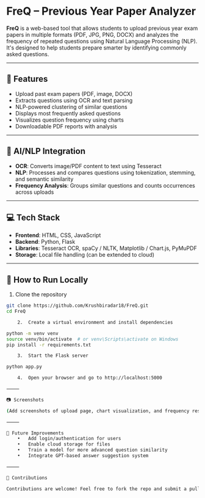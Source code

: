 

# FreQ – Previous Year Paper Analyzer

**FreQ** is a web-based tool that allows students to upload previous year exam papers in multiple formats (PDF, JPG, PNG, DOCX) and analyzes the frequency of repeated questions using Natural Language Processing (NLP).<br>
It's designed to help students prepare smarter by identifying commonly asked questions.

---

## 🚀 Features

- Upload past exam papers (PDF, image, DOCX)<br>
- Extracts questions using OCR and text parsing<br>
- NLP-powered clustering of similar questions<br>
- Displays most frequently asked questions<br>
- Visualizes question frequency using charts<br>
- Downloadable PDF reports with analysis

---

## 🧠 AI/NLP Integration

- **OCR**: Converts image/PDF content to text using Tesseract<br>
- **NLP**: Processes and compares questions using tokenization, stemming, and semantic similarity<br>
- **Frequency Analysis**: Groups similar questions and counts occurrences across uploads

---

## 💻 Tech Stack

- **Frontend**: HTML, CSS, JavaScript<br>
- **Backend**: Python, Flask<br>
- **Libraries**: Tesseract OCR, spaCy / NLTK, Matplotlib / Chart.js, PyMuPDF<br>
- **Storage**: Local file handling (can be extended to cloud)

---

## 📂 How to Run Locally

1. Clone the repository  
```bash
git clone https://github.com/Krushbiradar18/FreQ.git
cd FreQ

	2.	Create a virtual environment and install dependencies

python -m venv venv
source venv/bin/activate  # or venv\Scripts\activate on Windows
pip install -r requirements.txt

	3.	Start the Flask server

python app.py

	4.	Open your browser and go to http://localhost:5000

⸻

📷 Screenshots

(Add screenshots of upload page, chart visualization, and frequency results here.)

⸻

📌 Future Improvements
	•	Add login/authentication for users
	•	Enable cloud storage for files
	•	Train a model for more advanced question similarity
	•	Integrate GPT-based answer suggestion system

⸻

🙌 Contributions

Contributions are welcome! Feel free to fork the repo and submit a pull request.


